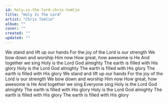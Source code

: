 ```yaml
---
id: holy-is-the-lord-chris-tomlin
title: "Holy Is The Lord"
artist: "Chris Tomlin"
album: ""
cover: ""
created: ""
updated: ""
---
```


We stand and lift up our hands
For the joy of the Lord is our strength
We bow down and worship Him now
How great, how awesome is He
And together we sing
Holy is the Lord God almighty
The earth is filled with His glory
Holy is the Lord God almighty
The earth is filled with His glory
The earth is filled with His glory
We stand and lift up our hands
For the joy of the Lord is our strength
We bow down and worship Him now
How great, how awesome is He
And together we sing
Everyone sing
Holy is the Lord God almighty
The earth is filled with His glory
Holy is the Lord God almighty
The earth is filled with His glory
The earth is filled with His glory